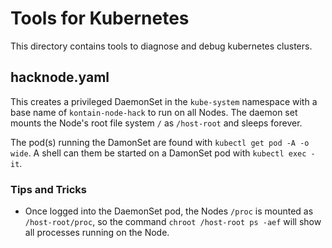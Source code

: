 # Tools for Kubernetes

This directory contains tools to diagnose and debug kubernetes clusters.

## hacknode.yaml

This creates a privileged DaemonSet in the `kube-system` namespace with a base name of `kontain-node-hack`
to run on all Nodes. The daemon set mounts the Node's root file system `/` as `/host-root` and sleeps forever.

The pod(s) running the DamonSet are found with `kubectl get pod -A -o wide`. A shell can them be started
on a DamonSet pod with `kubectl exec -it`.

### Tips and Tricks

- Once logged into the DaemonSet pod, the Nodes `/proc` is mounted as `/host-root/proc`, so the command `chroot /host-root ps -aef` will show all processes running on the Node.
